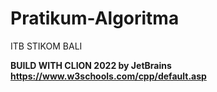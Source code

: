 # Pratikum-Algoritma
ITB STIKOM BALI

**BUILD WITH CLION 2022 by JetBrains**
**https://www.w3schools.com/cpp/default.asp**
